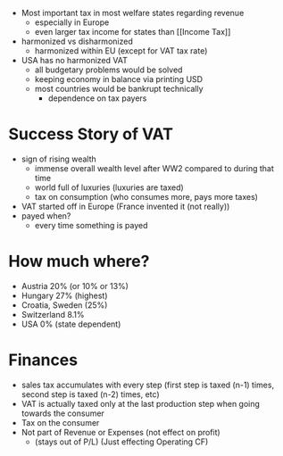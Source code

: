 - Most important tax in most welfare states regarding revenue
	- especially in Europe
	- even larger tax income for states than [[Income Tax]]
- harmonized vs disharmonized
	- harmonized within EU (except for VAT tax rate)
- USA has no harmonized VAT
	- all budgetary problems would be solved
	- keeping economy in balance via printing USD
	- most countries would be bankrupt technically
		- dependence on tax payers
# Success Story of VAT
- sign of rising wealth
	- immense overall wealth level after WW2 compared to during that time
	- world full of luxuries (luxuries are taxed)
	- tax on consumption (who consumes more, pays more taxes)
- VAT started off in Europe (France invented it (not really))
- payed when?
	- every time something is payed
# How much where?
- Austria 20% (or 10% or 13%)
- Hungary 27% (highest)
- Croatia, Sweden (25%)
- Switzerland 8.1%
- USA 0% (state dependent)
# Finances
- sales tax accumulates with every step (first step is taxed (n-1) times, second step is taxed (n-2) times, etc)
- VAT is actually taxed only at the last production step when going towards the consumer
- Tax on the consumer
- Not part of Revenue or Expenses (not effect on profit) 
	- (stays out of P/L) (Just effecting Operating CF)